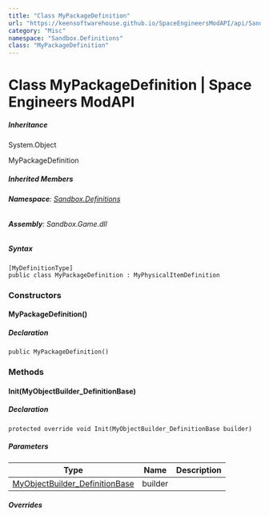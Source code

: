 ```yaml
---
title: "Class MyPackageDefinition"
url: "https://keensoftwarehouse.github.io/SpaceEngineersModAPI/api/Sandbox.Definitions.MyPackageDefinition.html"
category: "Misc"
namespace: "Sandbox.Definitions"
class: "MyPackageDefinition"
---
```


# Class MyPackageDefinition | Space Engineers ModAPI

##### Inheritance

System.Object

MyPackageDefinition

##### Inherited Members

###### **Namespace**: [Sandbox.Definitions](https://keensoftwarehouse.github.io/SpaceEngineersModAPI/api/Sandbox.Definitions.html)

###### **Assembly**: Sandbox.Game.dll

##### Syntax

```
[MyDefinitionType]
public class MyPackageDefinition : MyPhysicalItemDefinition
```

### Constructors

#### MyPackageDefinition()

##### Declaration

```
public MyPackageDefinition()
```

### Methods

#### Init(MyObjectBuilder\_DefinitionBase)

##### Declaration

```
protected override void Init(MyObjectBuilder_DefinitionBase builder)
```

##### Parameters

| Type | Name | Description |
| --- | --- | --- |
| [MyObjectBuilder\_DefinitionBase](https://keensoftwarehouse.github.io/SpaceEngineersModAPI/api/VRage.Game.MyObjectBuilder_DefinitionBase.html) | builder |     |

##### Overrides
